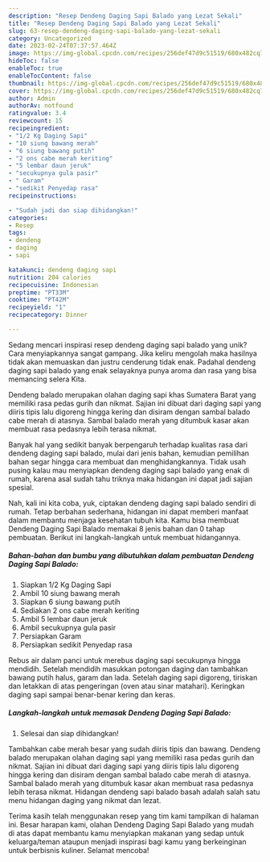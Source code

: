 ```yaml
---
description: "Resep Dendeng Daging Sapi Balado yang Lezat Sekali"
title: "Resep Dendeng Daging Sapi Balado yang Lezat Sekali"
slug: 63-resep-dendeng-daging-sapi-balado-yang-lezat-sekali
category: Uncategorized
date: 2023-02-24T07:37:57.464Z
image: https://img-global.cpcdn.com/recipes/256def47d9c51519/680x482cq70/dendeng-daging-sapi-balado-foto-resep-utama.jpg
hideToc: false
enableToc: true
enableTocContent: false
thumbnail: https://img-global.cpcdn.com/recipes/256def47d9c51519/680x482cq70/dendeng-daging-sapi-balado-foto-resep-utama.jpg
cover: https://img-global.cpcdn.com/recipes/256def47d9c51519/680x482cq70/dendeng-daging-sapi-balado-foto-resep-utama.jpg
author: Admin
authorAv: notfound
ratingvalue: 3.4
reviewcount: 15
recipeingredient:
- "1/2 Kg Daging Sapi"
- "10 siung bawang merah"
- "6 siung bawang putih"
- "2 ons cabe merah keriting"
- "5 lembar daun jeruk"
- "secukupnya gula pasir"
- " Garam"
- "sedikit Penyedap rasa"
recipeinstructions:

- "Sudah jadi dan siap dihidangkan!"
categories:
- Resep
tags:
- dendeng
- daging
- sapi

katakunci: dendeng daging sapi 
nutrition: 204 calories
recipecuisine: Indonesian
preptime: "PT33M"
cooktime: "PT42M"
recipeyield: "1"
recipecategory: Dinner

---
```





Sedang mencari inspirasi resep dendeng daging sapi balado yang unik? Cara menyiapkannya sangat gampang. Jika keliru mengolah maka hasilnya tidak akan memuaskan dan justru cenderung tidak enak. Padahal dendeng daging sapi balado yang enak selayaknya punya aroma dan rasa yang bisa memancing selera Kita.





Dendeng balado merupakan olahan daging sapi khas Sumatera Barat yang memiliki rasa pedas gurih dan nikmat. Sajian ini dibuat dari daging sapi yang diiris tipis lalu digoreng hingga kering dan disiram dengan sambal balado cabe merah di atasnya. Sambal balado merah yang ditumbuk kasar akan membuat rasa pedasnya lebih terasa nikmat.

Banyak hal yang sedikit banyak berpengaruh terhadap kualitas rasa dari dendeng daging sapi balado, mulai dari jenis bahan, kemudian pemilihan bahan segar hingga cara membuat dan menghidangkannya. Tidak usah pusing kalau mau menyiapkan dendeng daging sapi balado yang enak di rumah, karena asal sudah tahu triknya maka hidangan ini dapat jadi sajian spesial.






Nah, kali ini kita coba, yuk, ciptakan dendeng daging sapi balado sendiri di rumah. Tetap berbahan sederhana, hidangan ini dapat memberi manfaat dalam membantu menjaga kesehatan tubuh kita. Kamu bisa membuat Dendeng Daging Sapi Balado memakai 8 jenis bahan dan 0 tahap pembuatan. Berikut ini langkah-langkah untuk membuat hidangannya.

<!--inarticleads1-->

##### Bahan-bahan dan bumbu yang dibutuhkan dalam pembuatan Dendeng Daging Sapi Balado:

1. Siapkan 1/2 Kg Daging Sapi
1. Ambil 10 siung bawang merah
1. Siapkan 6 siung bawang putih
1. Sediakan 2 ons cabe merah keriting
1. Ambil 5 lembar daun jeruk
1. Ambil secukupnya gula pasir
1. Persiapkan  Garam
1. Persiapkan sedikit Penyedap rasa


Rebus air dalam panci untuk merebus daging sapi secukupnya hingga mendidih. Setelah mendidih masukkan potongan daging dan tambahkan bawang putih halus, garam dan lada. Setelah daging sapi digoreng, tiriskan dan letakkan di atas pengeringan (oven atau sinar matahari). Keringkan daging sapi sampai benar-benar kering dan keras. 

<!--inarticleads2-->

##### Langkah-langkah untuk memasak Dendeng Daging Sapi Balado:


1. Selesai dan siap dihidangkan!

Tambahkan cabe merah besar yang sudah diiris tipis dan bawang. Dendeng balado merupakan olahan daging sapi yang memiliki rasa pedas gurih dan nikmat. Sajian ini dibuat dari daging sapi yang diiris tipis lalu digoreng hingga kering dan disiram dengan sambal balado cabe merah di atasnya. Sambal balado merah yang ditumbuk kasar akan membuat rasa pedasnya lebih terasa nikmat. Hidangan dendeng sapi balado basah adalah salah satu menu hidangan daging yang nikmat dan lezat. 

Terima kasih telah menggunakan resep yang tim kami tampilkan di halaman ini. Besar harapan kami, olahan Dendeng Daging Sapi Balado yang mudah di atas dapat membantu kamu menyiapkan makanan yang sedap untuk keluarga/teman ataupun menjadi inspirasi bagi kamu yang berkeinginan untuk berbisnis kuliner. Selamat mencoba!

